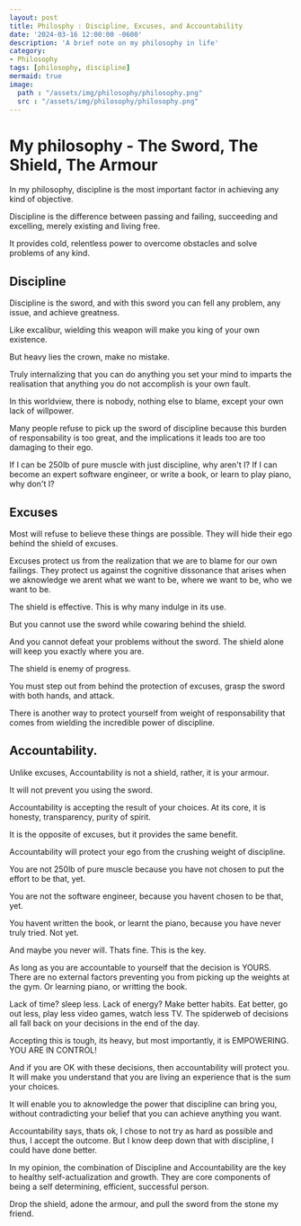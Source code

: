 ```yaml
---
layout: post
title: Philosphy : Discipline, Excuses, and Accountability
date: '2024-03-16 12:00:00 -0600'
description: 'A brief note on my philosophy in life'
category:
- Philosophy
tags: [philosophy, discipline]
mermaid: true
image:
  path : "/assets/img/philosophy/philosophy.png"
  src : "/assets/img/philosophy/philosophy.png"
---
```


# My philosophy - The Sword, The Shield, The Armour

In my philosophy, discipline is the most important factor in achieving any kind of objective.

Discipline is the difference between passing and failing, succeeding and excelling, merely existing and living free.

It provides cold, relentless power to overcome obstacles and solve problems of any kind.

## Discipline

Discipline is the sword, and with this sword you can fell any problem, any issue, and achieve greatness.

Like excalibur, wielding this weapon will make you king of your own existence.

But heavy lies the crown, make no mistake.

Truly internalizing that you can do anything you set your mind to imparts the realisation that anything you do not accomplish is your own fault.

In this worldview, there is nobody, nothing else to blame, except your own lack of willpower.

Many people refuse to pick up the sword of discipline because this burden of responsability is too great, and the implications it leads too are too damaging to their ego.

If I can be 250lb of pure muscle with just discipline, why aren't I? If I can become an expert software engineer, or write a book, or learn to play piano, why don't I? 

## Excuses

Most will refuse to believe these things are possible. They will hide their ego behind the shield of excuses. 

Excuses protect us from the realization that we are to blame for our own failings. They protect us against the cognitive dissonance that arises when we aknowledge we arent what we want to be, where we want to be, who we want to be.

The shield is effective. This is why many indulge in its use. 

But you cannot use the sword while cowaring behind the shield.

And you cannot defeat your problems without the sword. The shield alone will keep you exactly where you are.

The shield is enemy of progress. 

You must step out from behind the protection of excuses, grasp the sword with both hands, and attack. 

There is another way to protect yourself from weight of responsability that comes from wielding the incredible power of discipline.

## Accountability. 

Unlike excuses, Accountability is not a shield, rather, it is your armour. 

It will not prevent you using the sword.

Accountability is accepting the result of your choices. At its core, it is honesty, transparency, purity of spirit.

It is the opposite of excuses, but it provides the same benefit.

Accountability will protect your ego from the crushing weight of discipline. 

You are not 250lb of pure muscle because you have not chosen to put the effort to be that, yet. 

You are not the software engineer, because you havent chosen to be that, yet.

You havent written the book, or learnt the piano, because you have never truly tried. Not yet. 

And maybe you never will. Thats fine. This is the key.

As long as you are accountable to yourself that the decision is YOURS. There are no external factors preventing you from picking up the weights at the gym. Or learning piano, or writting the book.

Lack of time? sleep less. Lack of energy? Make better habits. Eat better, go out less, play less video games, watch less TV. The spiderweb of decisions all fall back on your decisions in the end of the day.

Accepting this is tough, its heavy, but most importantly, it is EMPOWERING. YOU ARE IN CONTROL!

And if you are OK with these decisions, then accountability will protect you. It will make you understand that you are living an experience that is the sum your choices.

It will enable you to aknowledge the power that discipline can bring you, without contradicting your belief that you can achieve anything you want.

Accountability says, thats ok, I chose to not try as hard as possible and thus, I accept the outcome. But I know deep down that with discipline, I could have done better.

In my opinion, the combination of Discipline and Accountability are the key to healthy self-actualization and growth. They are core components of being a self determining, efficient, successful person.

Drop the shield, adone the armour, and pull the sword from the stone my friend.

